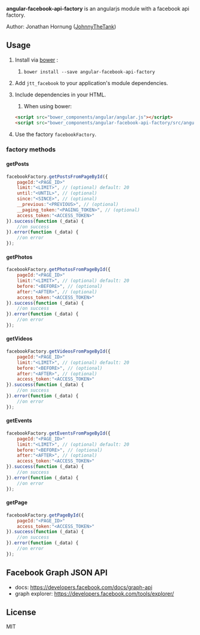 **angular-facebook-api-factory** is an angularjs module with a facebook api factory.

Author: Jonathan Hornung ([JohnnyTheTank](https://github.com/JohnnyTheTank))

## Usage

1. Install via [bower](http://bower.io/) :
    1. `bower install --save angular-facebook-api-factory`
2. Add `jtt_facebook` to your application's module dependencies.
3. Include dependencies in your HTML.
    1. When using bower:

    ```html
    <script src="bower_components/angular/angular.js"></script>
    <script src="bower_components/angular-facebook-api-factory/src/angular-facebook-api-factory.js"></script>
    ```

4. Use the factory `facebookFactory`.


### factory methods

#### getPosts

```js
facebookFactory.getPostsFromPageById({
    pageId:"<PAGE_ID>"
    limit:"<LIMIT>", // (optional) default: 20
    until:"<UNTIL>", // (optional)
    since:"<SINCE>", // (optional)
    __previous:"<PREVIOUS>", // (optional)
    __paging_token:"<PAGING_TOKEN>", // (optional)
    access_token:"<ACCESS_TOKEN>"
}).success(function (_data) {
    //on success
}).error(function (_data) {
    //on error
});
```

#### getPhotos

```js
facebookFactory.getPhotosFromPageById({
    pageId:"<PAGE_ID>"
    limit:"<LIMIT>", // (optional) default: 20
    before:"<BEFORE>", // (optional)
    after:"<AFTER>", // (optional)
    access_token:"<ACCESS_TOKEN>"
}).success(function (_data) {
    //on success
}).error(function (_data) {
    //on error
});
```

#### getVideos

```js
facebookFactory.getVideosFromPageById({
    pageId:"<PAGE_ID>"
    limit:"<LIMIT>", // (optional) default: 20
    before:"<BEFORE>", // (optional)
    after:"<AFTER>", // (optional)
    access_token:"<ACCESS_TOKEN>"
}).success(function (_data) {
    //on success
}).error(function (_data) {
    //on error
});
```

#### getEvents

```js
facebookFactory.getEventsFromPageById({
    pageId:"<PAGE_ID>"
    limit:"<LIMIT>", // (optional) default: 20
    before:"<BEFORE>", // (optional)
    after:"<AFTER>", // (optional)
    access_token:"<ACCESS_TOKEN>"
}).success(function (_data) {
    //on success
}).error(function (_data) {
    //on error
});
```

#### getPage

```js
facebookFactory.getPageById({
    pageId:"<PAGE_ID>"
    access_token:"<ACCESS_TOKEN>"
}).success(function (_data) {
    //on success
}).error(function (_data) {
    //on error
});
```

## Facebook Graph JSON API

* docs: https://developers.facebook.com/docs/graph-api
* graph explorer: https://developers.facebook.com/tools/explorer/


## License

MIT